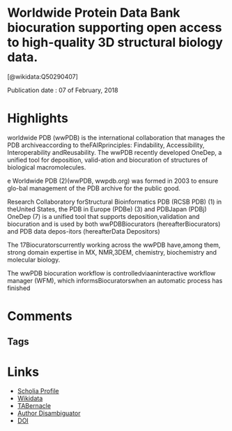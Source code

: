 
Worldwide Protein Data Bank biocuration supporting open access to high-quality 3D structural biology data.
==========================================================================================================
  
  [@wikidata:Q50290407]  
  
Publication date : 07 of February, 2018  

# Highlights

worldwide PDB (wwPDB) is the international collaboration that manages the PDB archiveaccording  to  theFAIRprinciples:  Findability,  Accessibility,  Interoperability  andReusability. The wwPDB recently developed OneDep, a unified tool for deposition, valid-ation and biocuration of structures of biological macromolecules. 

e  Worldwide  PDB  (2)(wwPDB, wwpdb.org) was formed in 2003 to ensure glo-bal management of the PDB archive for the public good.

 Research   Collaboratory   forStructural  Bioinformatics  PDB  (RCSB  PDB)  (1)  in  theUnited  States,  the  PDB  in  Europe  (PDBe)  (3)  and  PDBJapan  (PDBj) 
 OneDep (7) is a unified tool that supports deposition,validation  and  biocuration  and  is  used  by  both  wwPDBBiocurators (hereafterBiocurators) and  PDB data depos-itors (hereafterData Depositors)

 The 17Biocuratorscurrently  working  across  the  wwPDB  have,among  them,  strong  domain  expertise  in  MX,  NMR,3DEM,  chemistry,  biochemistry  and  molecular  biology.

 The wwPDB biocuration workflow is controlledviaaninteractive   workflow   manager   (WFM),   which   informsBiocuratorswhen an automatic process has finished
# Comments

## Tags

# Links
  
 * [Scholia Profile](https://scholia.toolforge.org/work/Q50290407)  
 * [Wikidata](https://www.wikidata.org/wiki/Q50290407)  
 * [TABernacle](https://tabernacle.toolforge.org/?#/tab/manual/Q50290407/P921%3BP4510)  
 * [Author Disambiguator](https://author-disambiguator.toolforge.org/work_item_oauth.php?id=Q50290407&batch_id=&match=1&author_list_id=&doit=Get+author+links+for+work)  
 * [DOI](https://doi.org/10.1093/DATABASE/BAY002)  
